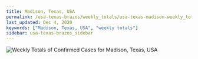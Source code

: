 ```yaml
---
title: Madison, Texas, USA
permalink: /usa-texas-brazos/weekly_totals/usa-texas-madison-weekly_totals.html
last_updated: Dec 4, 2020
keywords: ["Madison, Texas, USA", "weekly totals"]
sidebar: usa-texas-brazos_sidebar
---
```


![Weekly Totals of Confirmed Cases for Madison, Texas, USA](/covid_tracker/images/graphs/usa-texas-madison-weekly_totals_graph.png)
